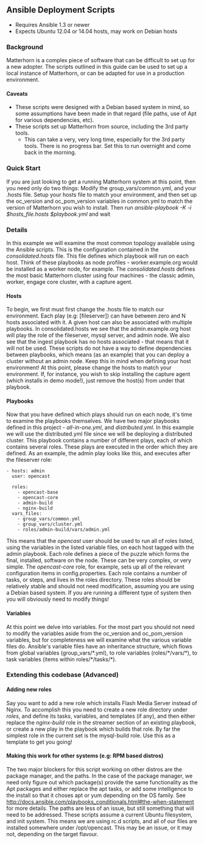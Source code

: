 ## Ansible Deployment Scripts

* Requires Ansible 1.3 or newer
* Expects Ubuntu 12.04 or 14.04 hosts, may work on Debian hosts

### Background

Matterhorn is a complex piece of software that can be difficult to set up for a new adopter.  The scripts outlined in this guide can be used to set up a local instance of Matterhorn, or can be adapted for use in a production environment.

#### Caveats
* These scripts were designed with a Debian based system in mind, so some assumptions have been made in that regard (file paths, use of Apt for various dependencies, etc).
* These scripts set up Matterhorn from source, including the 3rd party tools.
    * This can take a very, very long time, especially for the 3rd party tools.  There is no progress bar.  Set this to run overnight and come back in the morning.

### Quick Start

If you are just looking to get a running Matterhorn system at this point, then you need only do two things:  Modify the group\_vars/common.yml, and your .hosts file.  Setup your hosts file to match your environment, and then set up the oc\_version and oc\_pom\_version variables in common.yml to match the version of Matterhorn you wish to install.  Then run _ansible-playbook -K -i $hosts_file.hosts $playbook.yml_ and wait

### Details

In this example we will examine the most common topology available using the Ansible scripts.  This is the configuration contained in the _consolidated.hosts_ file.  This file defines which playbook will run on each host.  Think of these playbooks as node profiles - worker.example.org would be installed as a worker node, for example.  The _consolidated.hosts_ defines the most basic Matterhorn cluster using four machines - the classic admin, worker, engage core cluster, with a capture agent.

#### Hosts

To begin, we first must first change the .hosts file to match our environment.  Each play (e.g: [fileserver]) can have between zero and N hosts associated with it.  A given host can also be associated with multiple playbooks.  In consolidated.hosts we see that the admin.example.org host will play the role of the fileserver, mysql server, and admin node.  We also see that the ingest playbook has no hosts associated - that means that it will not be used.  These scripts do not have a way to define dependencies between playbooks, which means (as an example) that you can deploy a cluster without an admin node.  Keep this in mind when defining your host environment!  At this point, please change the hosts to match your environment.  If, for instance, you wish to skip installing the capture agent (which installs in demo mode!), just remove the host(s) from under that playbook.

#### Playbooks

Now that you have defined which plays should run on each node, it's time to examine the playbooks themselves.  We have two major playbooks defined in this project - _all-in-one.yml_, and _distributed.yml_.  In this example we will use the distributed.yml file since we will be deploying a distributed cluster.  This playbook contains a number of different plays, each of which contains several roles.  These plays are executed in the order which they are defined.  As an example, the admin play looks like this, and executes after the fileserver role:

    - hosts: admin
      user: opencast
    
      roles:
        - opencast-base
        - opencast-core
        - admin-build
        - nginx-build
      vars_files:
        - group_vars/common.yml
        - group_vars/cluster.yml
        - roles/admin-build/vars/admin.yml


This means that the _opencast_ user should be used to run all of roles listed, using the variables in the listed variable files, on each host tagged with the admin playbook.  Each role defines a piece of the puzzle which forms the final, installed, software on the node.  These can be very complex, or very simple.  The _opencast-core_ role, for example, sets up all of the relevant configuration items in config.properties.  Each role contains a number of tasks, or steps, and lives in the roles directory.  These roles should be relatively stable and should not need modification, assuming you are using a Debian based system.  If you are running a different type of system then you will obviously need to modify things!

#### Variables

At this point we delve into variables.  For the most part you should not need to modify the variables aside from the oc\_version and oc\_pom\_version variables, but for completeness we will examine what the various variable files do.  Ansible's variable files have an inheritance structure, which flows from global variables (group\_vars/\*.yml), to role variables (roles/\*/vars/\*), to task variables (items within roles/\*/tasks/\*).

### Extending this codebase (Advanced)

#### Adding new roles

Say you want to add a new role which installs Flash Media Server instead of Nginx.  To accomplish this you need to create a new role directory under _roles_, and define its tasks, variables, and templates (if any), and then either replace the _nginx-build_ role in the streamer section of an existing playbook, or create a new play in the playbook which builds that role.  By far the simplest role in the current set is the mysql-build role.  Use this as a template to get you going!

#### Making this work for other systems (e.g: RPM based distros)

The two major blockers for this script working on other distros are the package manager, and the paths.  In the case of the package manager, we need only figure out which package(s) provide the same functionality as the Apt packages and either replace the apt tasks, or add some intelligence to the install so that it choses apt or yum depending on the OS family.  See http://docs.ansible.com/playbooks_conditionals.html#the-when-statement for more details.  The paths are less of an issue, but still something that will need to be addressed.  These scripts assume a current Ubuntu filesystem, and init system.  This means we are using rc.d scripts, and all of our files are installed somewhere under /opt/opencast.  This may be an issue, or it may not, depending on the target flavour.
